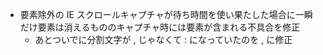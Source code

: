 * 要素除外の IE スクロールキャプチャが待ち時間を使い果たした場合に一瞬だけ要素は消えるもののキャプチャ時には要素が含まれる不具合を修正
  * あとついでに分割文字が , じゃなくて : になっていたのを , に修正
